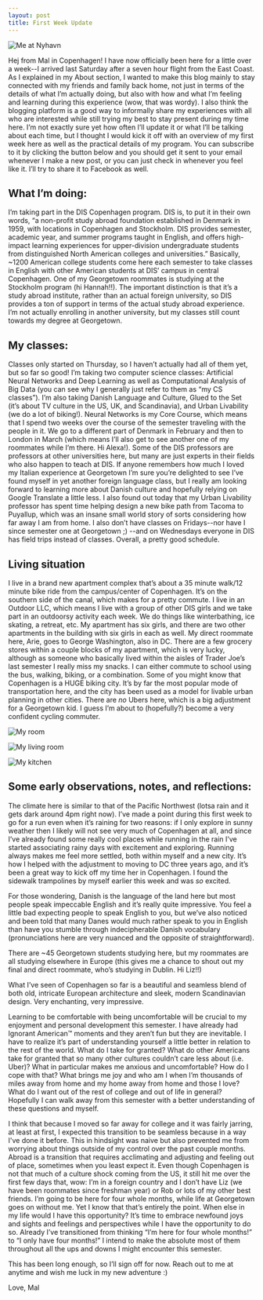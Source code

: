 ```yaml
---
layout: post
title: First Week Update
---
```


![Me at Nyhavn](/images/post1/nyhavnme.jpg)

Hej from Mal in Copenhagen! I have now officially been here for a little over a week--I arrived last Saturday after a seven hour flight from the East Coast. As I explained in my About section, I wanted to make this blog mainly to stay connected with my friends and family back home, not just in terms of the details of what I’m actually doing, but also with how and what I’m feeling and learning during this experience (wow, that was wordy). I also think the blogging platform is a good way to informally share my experiences with all who are interested while still trying my best to stay present during my time here. I’m not exactly sure yet how often I’ll update it or what I’ll be talking about each time, but I thought I would kick it off with an overview of my first week here as well as the practical details of my program. You can subscribe to it by clicking the button below and you should get it sent to your email whenever I make a new post, or you can just check in whenever you feel like it. I’ll try to share it to Facebook as well. 

## What I’m doing:
I’m taking part in the DIS Copenhagen program. DIS is, to put it in their own words, “a non-profit study abroad foundation established in Denmark in 1959, with locations in Copenhagen and Stockholm. DIS provides semester, academic year, and summer programs taught in English, and offers high-impact learning experiences for upper-division undergraduate students from distinguished North American colleges and universities.” Basically, ~1200 American college students come here each semester to take classes in English with other American students at DIS’ campus in central Copenhagen. One of my Georgetown roommates is studying at the Stockholm program (hi Hannah!!). The important distinction is that it’s a study abroad institute, rather than an actual foreign university, so DIS provides a ton of support in terms of the actual study abroad experience. I’m not actually enrolling in another university, but my classes still count towards my degree at Georgetown.

## My classes:
Classes only started on Thursday, so I haven’t actually had all of them yet, but so far so good! I’m taking two computer science classes: Artificial Neural Networks and Deep Learning as well as Computational Analysis of Big Data (you can see why I generally just refer to them as “my CS classes”). I’m also taking Danish Language and Culture, Glued to the Set (it’s about TV culture in the US, UK, and Scandinavia), and Urban Livability (we do a lot of biking!). Neural Networks is my Core Course, which means that I spend two weeks over the course of the semester traveling with the people in it. We go to a different part of Denmark in February and then to London in March (which means I’ll also get to see another one of my roommates while I’m there. Hi Alexa!). Some of the DIS professors are professors at other universities here, but many are just experts in their fields who also happen to teach at DIS. If anyone remembers how much I loved my Italian experience at Georgetown I’m sure you’re delighted to see I’ve found myself in yet another foreign language class, but I really am looking forward to learning more about Danish culture and hopefully relying on Google Translate a little less. I also found out today that my Urban Livability professor has spent time helping design a new bike path from Tacoma to Puyallup, which was an insane small world story of sorts considering how far away I am from home. I also don’t have classes on Fridays--nor have I since semester one at Georgetown ;) --and on Wednesdays everyone in DIS has field trips instead of classes. Overall, a pretty good schedule.

## Living situation
I live in a brand new apartment complex that’s about a 35 minute walk/12 minute bike ride from the campus/center of Copenhagen. It’s on the southern side of the canal, which makes for a pretty commute. I live in an Outdoor LLC, which means I live with a group of other DIS girls and we take part in an outdoorsy activity each week. We do things like winterbathing, ice skating, a retreat, etc. My apartment has six girls, and there are two other apartments in the building with six girls in each as well. My direct roommate here, Arie, goes to George Washington, also in DC. There are a few grocery stores within a couple blocks of my apartment, which is very lucky, although as someone who basically lived within the aisles of Trader Joe’s last semester I really miss my snacks. I can either commute to school using the bus, walking, biking, or a combination. Some of you might know that Copenhagen is a HUGE biking city. It’s by far the most popular mode of transportation here, and the city has been used as a model for livable urban planning in other cities. There are *no* Ubers here, which is a big adjustment for a Georgetown kid. I guess I’m about to (hopefully?) become a very confident cycling commuter.

![My room](/images/post1/bed.jpg "My room")

![My living room](/images/post1/livingroom.jpg "My living room")

![My kitchen](/images/post1/nyhavnme.jpg "My kitchen")

## Some early observations, notes, and reflections:
The climate here is similar to that of the Pacific Northwest (lotsa rain and it gets dark around 4pm right now). I’ve made a point during this first week to go for a run even when it’s raining for two reasons: if I only explore in sunny weather then I likely will not see very much of Copenhagen at all, and since I’ve already found some really cool places while running in the rain I’ve started associating rainy days with excitement and exploring. Running always makes me feel more settled, both within myself and a new city. It’s how I helped with the adjustment to moving to DC three years ago, and it’s been a great way to kick off my time her in Copenhagen. I found the sidewalk trampolines by myself earlier this week and was *so* excited.

For those wondering, Danish is the language of the land here but most people speak impeccable English and it’s really quite impressive. You feel a little bad expecting people to speak English to you, but we’ve also noticed and been told that many Danes would much rather speak to you in English than have you stumble through indecipherable Danish vocabulary (pronunciations here are very nuanced and the opposite of straightforward).

There are ~45 Georgetown students studying here, but my roommates are all studying elsewhere in Europe (this gives me a chance to shout out my final and direct roommate, who’s studying in Dublin. Hi Liz!!)

What I’ve seen of Copenhagen so far is a beautiful and seamless blend of both old, intricate European architecture and sleek, modern Scandinavian design. Very enchanting, very impressive. 

Learning to be comfortable with being uncomfortable will be crucial to my enjoyment and personal development this semester. I have already had Ignorant American™ moments and they aren’t fun but they are inevitable. I have to realize it’s part of understanding yourself a little better in relation to the rest of the world. What do I take for granted? What do other Americans take for granted that so many other cultures couldn’t care less about (i.e. Uber)? What in particular makes me anxious and uncomfortable? How do I cope with that? What brings me joy and who am I when I’m thousands of miles away from home and my home away from home and those I love? What do I want out of the rest of college and out of life in general? Hopefully I can walk away from this semester with a better understanding of these questions and myself.

I think that because I moved so far away for college and it was fairly jarring, at least at first, I expected this transition to be seamless because in a way I've done it before. This in hindsight was naive but also prevented me from worrying about things outside of my control over the past couple months. Abroad is a transition that requires acclimating and adjusting and feeling out of place, sometimes when you least expect it. Even though Copenhagen is not that much of a culture shock coming from the US, it still hit me over the first few days that, wow: I’m in a foreign country and I don’t have Liz (we have been roommates since freshman year) or Rob or lots of my other best friends. I’m going to be here for four whole months, while life at Georgetown goes on without me. Yet I know that that’s entirely the point. When else in my life would I have this opportunity? It’s time to embrace newfound joys and sights and feelings and perspectives while I have the opportunity to do so. Already I’ve transitioned from thinking “I’m here for four whole months!” to “I only have four months!” I intend to make the absolute most of them throughout all the ups and downs I might encounter this semester.

This has been long enough, so I’ll sign off for now. Reach out to me at anytime and wish me luck in my new adventure :)

Love,
Mal

